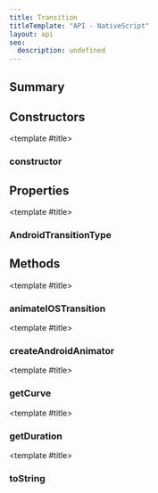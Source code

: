 ```yaml
---
title: Transition
titleTemplate: "API - NativeScript"
layout: api
seo:
  description: undefined
---
```


<!-- This page is auto generated, do not edit manually. -->
<!-- Run "yarn generate:api-docs" to regenerate -->

<script setup lang="ts">
  import { provide } from "vue";
  import API_DATA from "./Transition.data.json";
  
  provide('API_DATA', API_DATA);
</script>

<APIRefHierarchy v-once />

## <Heading ignore>Summary</Heading>

<APIRefSummary v-once />

## Constructors

<div class="">

<APIRef for="28021" v-once>

<template #title>

### constructor

</template>

</APIRef>

</div>

## Properties

<div class="isStatic">

<APIRef for="28015" v-once>

<template #title>

### AndroidTransitionType

</template>

</APIRef>

</div>

## Methods

<div class="isPublic">

<APIRef for="28029" v-once>

<template #title>

### animateIOSTransition

</template>

</APIRef>

</div>

<div class="isPublic">

<APIRef for="28039" v-once>

<template #title>

### createAndroidAnimator

</template>

</APIRef>

</div>

<div class="isPublic">

<APIRef for="28027" v-once>

<template #title>

### getCurve

</template>

</APIRef>

</div>

<div class="isPublic">

<APIRef for="28025" v-once>

<template #title>

### getDuration

</template>

</APIRef>

</div>

<div class="isPublic">

<APIRef for="28042" v-once>

<template #title>

### toString

</template>

</APIRef>

</div>
